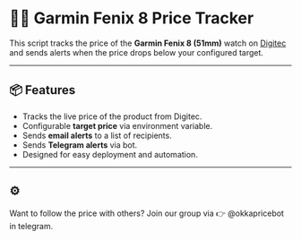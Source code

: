 # 🕵️‍♂️ Garmin Fenix 8 Price Tracker

This script tracks the price of the **Garmin Fenix 8 (51mm)** watch on [Digitec](https://www.digitec.ch/en/s1/product/garmin-fenix-8-51-mm-smartwatches-48003012) and sends alerts when the price drops below your configured target.

---

## 📦 Features

- Tracks the live price of the product from Digitec.
- Configurable **target price** via environment variable.
- Sends **email alerts** to a list of recipients.
- Sends **Telegram alerts** via bot.
- Designed for easy deployment and automation.

---

## ⚙️
Want to follow the price with others?
Join our group via 👉 @okkapricebot in telegram.
